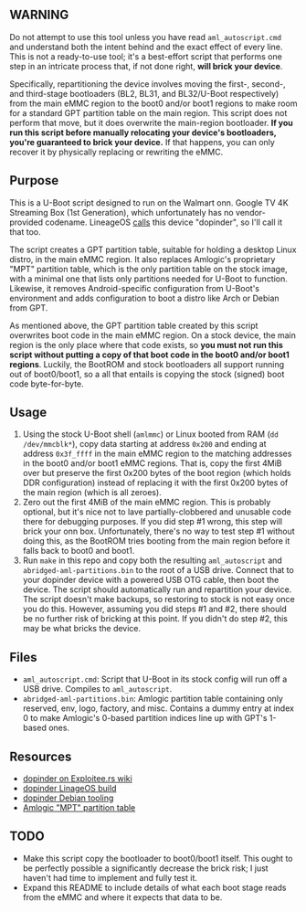 ## WARNING

Do not attempt to use this tool unless you have read `aml_autoscript.cmd` and
understand both the intent behind and the exact effect of every line. This is
not a ready-to-use tool; it's a best-effort script that performs one step in an
intricate process that, if not done right, **will brick your device**.

Specifically, repartitioning the device involves moving the first-, second-,
and third-stage bootloaders (BL2, BL31, and BL32/U-Boot respectively) from the
main eMMC region to the boot0 and/or boot1 regions to make room for a standard
GPT partition table on the main region. This script does not perform that move,
but it does overwrite the main-region bootloader. **If you run this script
before manually relocating your device's bootloaders, you're guaranteed to
brick your device.** If that happens, you can only recover it by physically
replacing or rewriting the eMMC.

## Purpose

This is a U-Boot script designed to run on the Walmart onn. Google TV 4K
Streaming Box (1st Generation), which unfortunately has no vendor-provided
codename. LineageOS [calls][lineage-xda] this device "dopinder", so I'll call
it that too.

The script creates a GPT partition table, suitable for holding a desktop Linux
distro, in the main eMMC region. It also replaces Amlogic's proprietary "MPT"
partition table, which is the only partition table on the stock image, with a
minimal one that lists only partitions needed for U-Boot to function. Likewise,
it removes Android-specific configuration from U-Boot's environment and adds
configuration to boot a distro like Arch or Debian from GPT.

As mentioned above, the GPT partition table created by this script overwrites
boot code in the main eMMC region. On a stock device, the main region is the
only place where that code exists, so **you must not run this script without
putting a copy of that boot code in the boot0 and/or boot1 regions**. Luckily,
the BootROM and stock bootloaders all support running out of boot0/boot1, so a
all that entails is copying the stock (signed) boot code byte-for-byte.

## Usage

 1. Using the stock U-Boot shell (`amlmmc`) or Linux booted from RAM (`dd
    /dev/mmcblk*`), copy data starting at address `0x200` and ending at address
    `0x3f_ffff` in the main eMMC region to the matching addresses in the boot0
    and/or boot1 eMMC regions. That is, copy the first 4MiB over but preserve
    the first 0x200 bytes of the boot region (which holds DDR configuration)
    instead of replacing it with the first 0x200 bytes of the main region
    (which is all zeroes).
 2. Zero out the first 4MiB of the main eMMC region. This is probably optional,
    but it's nice not to lave partially-clobbered and unusable code there for
    debugging purposes. If you did step #1 wrong, this step will brick your onn
    box. Unfortunately, there's no way to test step #1 without doing this, as
    the BootROM tries booting from the main region before it falls back to
    boot0 and boot1.
 3. Run `make` in this repo and copy both the resulting `aml_autoscript` and
    `abridged-aml-partitions.bin` to the root of a USB drive. Connect that to
    your dopinder device with a powered USB OTG cable, then boot the device.
    The script should automatically run and repartition your device. The script
    doesn't make backups, so restoring to stock is not easy once you do this.
    However, assuming you did steps #1 and #2, there should be no further risk
    of bricking at this point. If you didn't do step #2, this may be what
    bricks the device.

## Files

 - `aml_autoscript.cmd`: Script that U-Boot in its stock config will run off a
   USB drive. Compiles to `aml_autoscript`.
 - `abridged-aml-partitions.bin`: Amlogic partition table containing only
   reserved, env, logo, factory, and misc. Contains a dummy entry at index 0 to
   make Amlogic's 0-based partition indices line up with GPT's 1-based ones.

## Resources

 - [dopinder on Exploitee.rs wiki](https://exploitee.rs/index.php/ONN_4K_Box)
 - [dopinder LinageOS build][lineage-xda]
 - [dopinder Debian tooling](https://github.com/riptidewave93/dopinder-debian)
 - [Amlogic "MPT" partition table](https://github.com/kaitai-io/kaitai_struct_formats/blob/master/filesystem/amlogic_emmc_partitions.ksy)

[lineage-xda]: https://forum.xda-developers.com/t/official-unofficial-lineageos-19-1-for-amlogic-g12-sm1-family-devices.4313743/

## TODO

 - Make this script copy the bootloader to boot0/boot1 itself. This ought to be
   perfectly possible a significantly decrease the brick risk; I just haven't
   had time to implement and fully test it.
 - Expand this README to include details of what each boot stage reads from the
   eMMC and where it expects that data to be.
